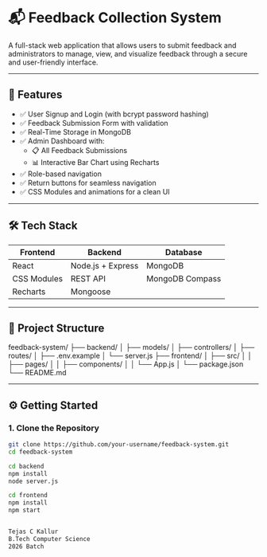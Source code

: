 # 📬 Feedback Collection System

A full-stack web application that allows users to submit feedback and administrators to manage, view, and visualize feedback through a secure and user-friendly interface.

---

## 🚀 Features

- ✅ User Signup and Login (with bcrypt password hashing)
- ✅ Feedback Submission Form with validation
- ✅ Real-Time Storage in MongoDB
- ✅ Admin Dashboard with:
  - 📋 All Feedback Submissions
  - 📊 Interactive Bar Chart using Recharts
- ✅ Role-based navigation
- ✅ Return buttons for seamless navigation
- ✅ CSS Modules and animations for a clean UI

---

## 🛠️ Tech Stack

| Frontend       | Backend         | Database   |
|----------------|------------------|-------------|
| React          | Node.js + Express | MongoDB     |
| CSS Modules    | REST API         | MongoDB Compass |
| Recharts       | Mongoose         |             |

---

## 📁 Project Structure

feedback-system/
├── backend/
│ ├── models/
│ ├── controllers/
│ ├── routes/
│ ├── .env.example
│ └── server.js
├── frontend/
│ ├── src/
│ │ ├── pages/
│ │ ├── components/
│ │ └── App.js
│ └── package.json
└── README.md

---

## ⚙️ Getting Started

### 1. Clone the Repository

```bash
git clone https://github.com/your-username/feedback-system.git
cd feedback-system

cd backend
npm install
node server.js

cd frontend
npm install
npm start


Tejas C Kallur
B.Tech Computer Science
2026 Batch


